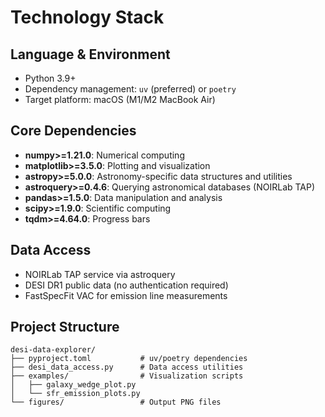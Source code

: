 # Technology Stack

## Language & Environment
- Python 3.9+ 
- Dependency management: `uv` (preferred) or `poetry`
- Target platform: macOS (M1/M2 MacBook Air)

## Core Dependencies
- **numpy>=1.21.0**: Numerical computing
- **matplotlib>=3.5.0**: Plotting and visualization
- **astropy>=5.0.0**: Astronomy-specific data structures and utilities
- **astroquery>=0.4.6**: Querying astronomical databases (NOIRLab TAP)
- **pandas>=1.5.0**: Data manipulation and analysis
- **scipy>=1.9.0**: Scientific computing
- **tqdm>=4.64.0**: Progress bars

## Data Access
- NOIRLab TAP service via astroquery
- DESI DR1 public data (no authentication required)
- FastSpecFit VAC for emission line measurements

## Project Structure
```
desi-data-explorer/
├── pyproject.toml           # uv/poetry dependencies
├── desi_data_access.py      # Data access utilities
├── examples/                # Visualization scripts
│   ├── galaxy_wedge_plot.py
│   └── sfr_emission_plots.py
└── figures/                 # Output PNG files
```